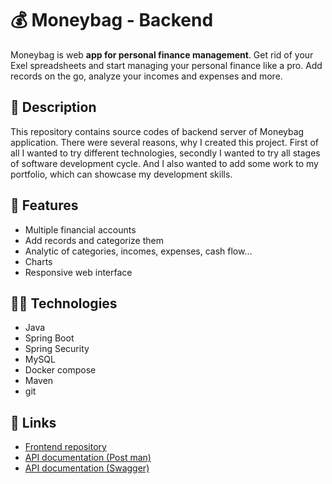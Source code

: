 # 💰 Moneybag - Backend
Moneybag is web **app for personal finance management**. Get rid of your Exel
spreadsheets and start managing your personal finance like a pro. Add records
on the go, analyze your incomes and expenses and more.

## 📝 Description
This repository contains source codes of backend server of Moneybag
application. There were several reasons, why I created this project. First of
all I wanted to try different technologies, secondly I wanted to try all
stages of software development cycle. And I also wanted to add some work to
my portfolio, which can showcase my development skills.

## 🚀 Features
- Multiple financial accounts
- Add records and categorize them
- Analytic of categories, incomes, expenses, cash flow...
- Charts
- Responsive web interface

## 🧑‍🔬 Technologies
- Java
- Spring Boot
- Spring Security
- MySQL
- Docker compose
- Maven
- git

## 🔗 Links
- [Frontend repository](https://github.com/babakjan/Moneybag-FE)
- [API documentation (Post man)](https://documenter.getpostman.com/view/13190557/2s93CRKWwv#b9ffcedf-337f-4546-8095-5740e9047e96)
- [API documentation (Swagger)](todo)

